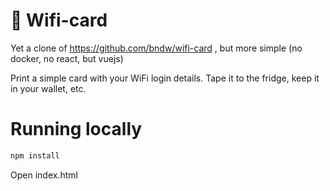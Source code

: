 # 📶 Wifi-card
Yet a clone of https://github.com/bndw/wifi-card , but more simple (no docker, no react, but vuejs)

Print a simple card with your WiFi login details. Tape it to the fridge, keep it in your wallet, etc.

# Running locally

```javascript
npm install
```

Open index.html
